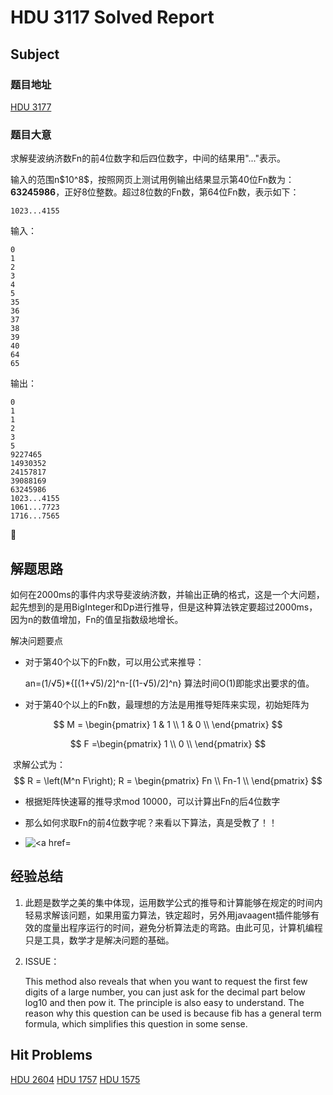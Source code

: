 # HDU 3117 Solved Report

## Subject 
### 题目地址

[HDU 3177](http://acm.hdu.edu.cn/showproblem.php?pid=3117)

### 题目大意

求解斐波纳济数Fn的前4位数字和后四位数字，中间的结果用"..."表示。

输入的范围n\$10^8\$，按照网页上测试用例输出结果显示第40位Fn数为：**63245986**，正好8位整数。超过8位数的Fn数，第64位Fn数，表示如下：

```
1023...4155
```

输入：

```
0
1
2
3
4
5
35
36
37
38
39
40
64
65
```

输出：

```
0
1
1
2
3
5
9227465
14930352
24157817
39088169
63245986
1023...4155
1061...7723
1716...7565
```



## 解题思路

如何在2000ms的事件内求导斐波纳济数，并输出正确的格式，这是一个大问题，起先想到的是用BigInteger和Dp进行推导，但是这种算法铁定要超过2000ms，因为n的数值增加，Fn的值呈指数级地增长。

解决问题要点

- 对于第40个以下的Fn数，可以用公式来推导：

  an=(1/√5)*{[(1+√5)/2]^n-[(1-√5)/2]^n}  算法时间O(1)即能求出要求的值。

- 对于第40个以上的Fn数，最理想的方法是用推导矩阵来实现，初始矩阵为

$$
M = \begin{pmatrix} 
1 & 1 \\
1 & 0 \\
\end{pmatrix}
$$

$$
F =\begin{pmatrix}
1 \\
0 \\
\end{pmatrix}
$$

​       求解公式为：
$$
R = \left(M^n F\right);
R = \begin{pmatrix} 
Fn \\
Fn-1 \\
\end{pmatrix}
$$


- 根据矩阵快速幂的推导求mod 10000，可以计算出Fn的后4位数字

- 那么如何求取Fn的前4位数字呢？来看以下算法，真是受教了！！

- ![ <a href=](https://www.programmersought.com/images/703/d9de167bc0f369a4a5effb0b24159f67.JPEG)

  

  

## 经验总结

1. 此题是数学之美的集中体现，运用数学公式的推导和计算能够在规定的时间内轻易求解该问题，如果用蛮力算法，铁定超时，另外用javaagent插件能够有效的度量出程序运行的时间，避免分析算法走的弯路。由此可见，计算机编程只是工具，数学才是解决问题的基础。

2. ISSUE：

     This method also reveals that when you want to request the first few digits of a large number, you can just ask for the decimal part below log10 and then pow it. The principle is also easy to understand. The reason why this question can be used is because fib has a general term formula, which simplifies this question in some sense.



## Hit Problems
[HDU 2604](http://acm.hdu.edu.cn/showproblem.php?pid=2604)
[HDU 1757](http://acm.hdu.edu.cn/showproblem.php?pid=1757)
[HDU 1575](http://acm.hdu.edu.cn/showproblem.php?pid=1575)

